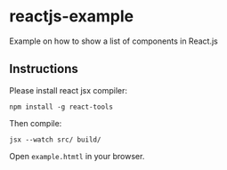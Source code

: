 # reactjs-example
Example on how to show a list of components in React.js

## Instructions

Please install react jsx compiler:

```npm install -g react-tools```

Then compile:

```jsx --watch src/ build/```

Open `example.htmtl` in your browser.
